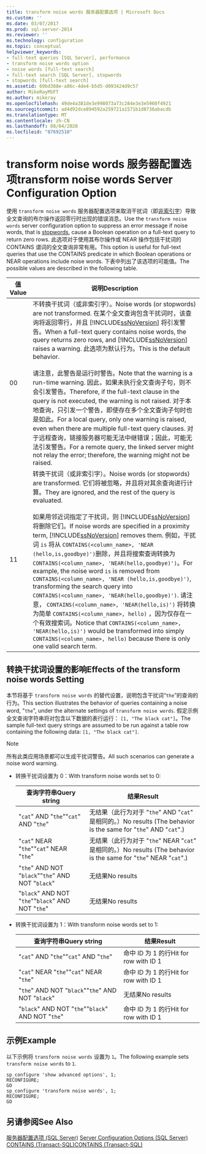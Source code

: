 ```yaml
---
title: transform noise words 服务器配置选项 | Microsoft Docs
ms.custom: ''
ms.date: 03/07/2017
ms.prod: sql-server-2014
ms.reviewer: ''
ms.technology: configuration
ms.topic: conceptual
helpviewer_keywords:
- full-text queries [SQL Server], performance
- transform noise words option
- noise words [full-text search]
- full-text search [SQL Server], stopwords
- stopwords [full-text search]
ms.assetid: 69bd388e-a86c-4de4-b5d5-d093424d9c57
author: MikeRayMSFT
ms.author: mikeray
ms.openlocfilehash: 49de4a381de3e998073a73c284e3e3e5960f4921
ms.sourcegitcommit: ad4d92dce894592a259721a1571b1d8736abacdb
ms.translationtype: MT
ms.contentlocale: zh-CN
ms.lasthandoff: 08/04/2020
ms.locfileid: "87692510"
---
```

# <a name="transform-noise-words-server-configuration-option"></a><span data-ttu-id="b543b-102">transform noise words 服务器配置选项</span><span class="sxs-lookup"><span data-stu-id="b543b-102">transform noise words Server Configuration Option</span></span>
  <span data-ttu-id="b543b-103">使用 `transform noise words` 服务器配置选项来取消干扰词（即[非索引字](../../relational-databases/search/full-text-search.md)）导致全文查询的布尔操作返回零行时出现的错误消息。</span><span class="sxs-lookup"><span data-stu-id="b543b-103">Use the `transform noise words` server configuration option to suppress an error message if noise words, that is [stopwords](../../relational-databases/search/full-text-search.md), cause a Boolean operation on a full-text query to return zero rows.</span></span> <span data-ttu-id="b543b-104">此选项对于使用其布尔操作或 NEAR 操作包括干扰词的 CONTAINS 谓词的全文查询非常有用。</span><span class="sxs-lookup"><span data-stu-id="b543b-104">This option is useful for full-text queries that use the CONTAINS predicate in which Boolean operations or NEAR operations include noise words.</span></span> <span data-ttu-id="b543b-105">下表中列出了该选项的可能值。</span><span class="sxs-lookup"><span data-stu-id="b543b-105">The possible values are described in the following table.</span></span>  
  
|<span data-ttu-id="b543b-106">值</span><span class="sxs-lookup"><span data-stu-id="b543b-106">Value</span></span>|<span data-ttu-id="b543b-107">说明</span><span class="sxs-lookup"><span data-stu-id="b543b-107">Description</span></span>|  
|-----------|-----------------|  
|<span data-ttu-id="b543b-108">0</span><span class="sxs-lookup"><span data-stu-id="b543b-108">0</span></span>|<span data-ttu-id="b543b-109">不转换干扰词（或非索引字）。</span><span class="sxs-lookup"><span data-stu-id="b543b-109">Noise words (or stopwords) are not transformed.</span></span> <span data-ttu-id="b543b-110">在某个全文查询包含干扰词时，该查询将返回零行，并且 [!INCLUDE[ssNoVersion](../../includes/ssnoversion-md.md)] 将引发警告。</span><span class="sxs-lookup"><span data-stu-id="b543b-110">When a full-text query contains noise words, the query returns zero rows, and [!INCLUDE[ssNoVersion](../../includes/ssnoversion-md.md)] raises a warning.</span></span> <span data-ttu-id="b543b-111">此选项为默认行为。</span><span class="sxs-lookup"><span data-stu-id="b543b-111">This is the default behavior.</span></span><br /><br /> <span data-ttu-id="b543b-112">请注意，此警告是运行时警告。</span><span class="sxs-lookup"><span data-stu-id="b543b-112">Note that the warning is a run-time warning.</span></span> <span data-ttu-id="b543b-113">因此，如果未执行全文查询子句，则不会引发警告。</span><span class="sxs-lookup"><span data-stu-id="b543b-113">Therefore, if the full-text clause in the query is not executed, the warning is not raised.</span></span> <span data-ttu-id="b543b-114">对于本地查询，只引发一个警告，即使存在多个全文查询子句时也是如此。</span><span class="sxs-lookup"><span data-stu-id="b543b-114">For a local query, only one warning is raised, even when there are multiple full-text query clauses.</span></span> <span data-ttu-id="b543b-115">对于远程查询，链接服务器可能无法中继错误；因此，可能无法引发警告。</span><span class="sxs-lookup"><span data-stu-id="b543b-115">For a remote query, the linked server might not relay the error; therefore, the warning might not be raised.</span></span>|  
|<span data-ttu-id="b543b-116">1</span><span class="sxs-lookup"><span data-stu-id="b543b-116">1</span></span>|<span data-ttu-id="b543b-117">转换干扰词（或非索引字）。</span><span class="sxs-lookup"><span data-stu-id="b543b-117">Noise words (or stopwords) are transformed.</span></span> <span data-ttu-id="b543b-118">它们将被忽略，并且将对其余查询进行计算。</span><span class="sxs-lookup"><span data-stu-id="b543b-118">They are ignored, and the rest of the query is evaluated.</span></span><br /><br /> <span data-ttu-id="b543b-119">如果用邻近词指定了干扰词，则 [!INCLUDE[ssNoVersion](../../includes/ssnoversion-md.md)] 将删除它们。</span><span class="sxs-lookup"><span data-stu-id="b543b-119">If noise words are specified in a proximity term, [!INCLUDE[ssNoVersion](../../includes/ssnoversion-md.md)] removes them.</span></span> <span data-ttu-id="b543b-120">例如，干扰词 `is` 将从 `CONTAINS(<column_name>, 'NEAR (hello,is,goodbye)')`删除，并且将搜索查询转换为 `CONTAINS(<column_name>, 'NEAR(hello,goodbye)')`。</span><span class="sxs-lookup"><span data-stu-id="b543b-120">For example, the noise word `is` is removed from `CONTAINS(<column_name>, 'NEAR (hello,is,goodbye)')`, transforming the search query into `CONTAINS(<column_name>, 'NEAR(hello,goodbye)')`.</span></span> <span data-ttu-id="b543b-121">请注意， `CONTAINS(<column_name>, 'NEAR(hello,is)')` 将转换为简单 `CONTAINS(<column_name>, hello)` ，因为仅存在一个有效搜索词。</span><span class="sxs-lookup"><span data-stu-id="b543b-121">Notice that `CONTAINS(<column_name>, 'NEAR(hello,is)')` would be transformed into simply `CONTAINS(<column_name>, hello)` because there is only one valid search term.</span></span>|  
  
## <a name="effects-of-the-transform-noise-words-setting"></a><span data-ttu-id="b543b-122">转换干扰词设置的影响</span><span class="sxs-lookup"><span data-stu-id="b543b-122">Effects of the transform noise words Setting</span></span>  
 <span data-ttu-id="b543b-123">本节将基于 `transform noise words` 的替代设置，说明包含干扰词“`the`”的查询的行为。</span><span class="sxs-lookup"><span data-stu-id="b543b-123">This section illustrates the behavior of queries containing a noise word, "`the`", under the alternate settings of `transform noise words`.</span></span>  <span data-ttu-id="b543b-124">假定示例全文查询字符串将对包含以下数据的表行运行： `[1, "The black cat"]`。</span><span class="sxs-lookup"><span data-stu-id="b543b-124">The sample full-text query strings are assumed to be run against a table row containing the following data: `[1, "The black cat"]`.</span></span>  
  
> [!NOTE]  
>  <span data-ttu-id="b543b-125">所有此类应用场景都可以生成干扰词警告。</span><span class="sxs-lookup"><span data-stu-id="b543b-125">All such scenarios can generate a noise word warning.</span></span>  
  
-   <span data-ttu-id="b543b-126">转换干扰词设置为 0：</span><span class="sxs-lookup"><span data-stu-id="b543b-126">With transform noise words set to 0:</span></span>  
  
    |<span data-ttu-id="b543b-127">查询字符串</span><span class="sxs-lookup"><span data-stu-id="b543b-127">Query string</span></span>|<span data-ttu-id="b543b-128">结果</span><span class="sxs-lookup"><span data-stu-id="b543b-128">Result</span></span>|  
    |------------------|------------|  
    |<span data-ttu-id="b543b-129">"`cat`" AND "`the`"</span><span class="sxs-lookup"><span data-stu-id="b543b-129">"`cat`" AND "`the`"</span></span>|<span data-ttu-id="b543b-130">无结果（此行为对于 "`the`" AND "`cat`" 是相同的。）</span><span class="sxs-lookup"><span data-stu-id="b543b-130">No results (The behavior is the same for "`the`" AND "`cat`".)</span></span>|  
    |<span data-ttu-id="b543b-131">"`cat`" NEAR "`the`"</span><span class="sxs-lookup"><span data-stu-id="b543b-131">"`cat`" NEAR "`the`"</span></span>|<span data-ttu-id="b543b-132">无结果（此行为对于 "`the`" NEAR "`cat`" 是相同的。）</span><span class="sxs-lookup"><span data-stu-id="b543b-132">No results (The behavior is the same for "`the`" NEAR "`cat`".)</span></span>|  
    |<span data-ttu-id="b543b-133">"`the`" AND NOT "`black`"</span><span class="sxs-lookup"><span data-stu-id="b543b-133">"`the`" AND NOT "`black`"</span></span>|<span data-ttu-id="b543b-134">无结果</span><span class="sxs-lookup"><span data-stu-id="b543b-134">No results</span></span>|  
    |<span data-ttu-id="b543b-135">"`black`" AND NOT "`the`"</span><span class="sxs-lookup"><span data-stu-id="b543b-135">"`black`" AND NOT "`the`"</span></span>|<span data-ttu-id="b543b-136">无结果</span><span class="sxs-lookup"><span data-stu-id="b543b-136">No results</span></span>|  
  
-   <span data-ttu-id="b543b-137">转换干扰词设置为 1：</span><span class="sxs-lookup"><span data-stu-id="b543b-137">With transform noise words set to 1:</span></span>  
  
    |<span data-ttu-id="b543b-138">查询字符串</span><span class="sxs-lookup"><span data-stu-id="b543b-138">Query string</span></span>|<span data-ttu-id="b543b-139">结果</span><span class="sxs-lookup"><span data-stu-id="b543b-139">Result</span></span>|  
    |------------------|------------|  
    |<span data-ttu-id="b543b-140">"`cat`" AND "`the`"</span><span class="sxs-lookup"><span data-stu-id="b543b-140">"`cat`" AND "`the`"</span></span>|<span data-ttu-id="b543b-141">命中 ID 为 1 的行</span><span class="sxs-lookup"><span data-stu-id="b543b-141">Hit for row with ID 1</span></span>|  
    |<span data-ttu-id="b543b-142">"`cat`" NEAR "`the`"</span><span class="sxs-lookup"><span data-stu-id="b543b-142">"`cat`" NEAR "`the`"</span></span>|<span data-ttu-id="b543b-143">命中 ID 为 1 的行</span><span class="sxs-lookup"><span data-stu-id="b543b-143">Hit for row with ID 1</span></span>|  
    |<span data-ttu-id="b543b-144">"`the`" AND NOT "`black`"</span><span class="sxs-lookup"><span data-stu-id="b543b-144">"`the`" AND NOT "`black`"</span></span>|<span data-ttu-id="b543b-145">无结果</span><span class="sxs-lookup"><span data-stu-id="b543b-145">No results</span></span>|  
    |<span data-ttu-id="b543b-146">"`black`" AND NOT "`the`"</span><span class="sxs-lookup"><span data-stu-id="b543b-146">"`black`" AND NOT "`the`"</span></span>|<span data-ttu-id="b543b-147">命中 ID 为 1 的行</span><span class="sxs-lookup"><span data-stu-id="b543b-147">Hit for row with ID 1</span></span>|  
  
## <a name="example"></a><span data-ttu-id="b543b-148">示例</span><span class="sxs-lookup"><span data-stu-id="b543b-148">Example</span></span>  
 <span data-ttu-id="b543b-149">以下示例将 `transform noise words` 设置为 `1`。</span><span class="sxs-lookup"><span data-stu-id="b543b-149">The following example sets `transform noise words` to `1`.</span></span>  
  
```  
sp_configure 'show advanced options', 1;  
RECONFIGURE;  
GO  
sp_configure 'transform noise words', 1;  
RECONFIGURE;  
GO  
```  
  
## <a name="see-also"></a><span data-ttu-id="b543b-150">另请参阅</span><span class="sxs-lookup"><span data-stu-id="b543b-150">See Also</span></span>  
 <span data-ttu-id="b543b-151">[服务器配置选项 (SQL Server)](server-configuration-options-sql-server.md) </span><span class="sxs-lookup"><span data-stu-id="b543b-151">[Server Configuration Options &#40;SQL Server&#41;](server-configuration-options-sql-server.md) </span></span>  
 [<span data-ttu-id="b543b-152">CONTAINS (Transact-SQL)</span><span class="sxs-lookup"><span data-stu-id="b543b-152">CONTAINS &#40;Transact-SQL&#41;</span></span>](/sql/t-sql/queries/contains-transact-sql)  
  
  
